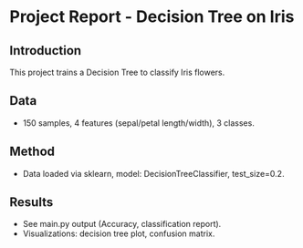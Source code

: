 # Project Report - Decision Tree on Iris

## Introduction
This project trains a Decision Tree to classify Iris flowers.

## Data
- 150 samples, 4 features (sepal/petal length/width), 3 classes.

## Method
- Data loaded via sklearn, model: DecisionTreeClassifier, test_size=0.2.

## Results
- See main.py output (Accuracy, classification report).
- Visualizations: decision tree plot, confusion matrix.
